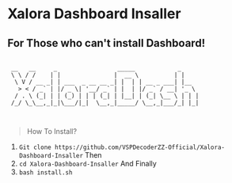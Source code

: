 # Xalora Dashboard Insaller 
## For Those who can't install Dashboard!
```

 __   __     _                 _____            _     
 \ \ / /    | |               |  __ \          | |    
  \ V / __ _| | ___  _ __ __ _| |  | | __ _ ___| |__  
   > < / _` | |/ _ \| '__/ _` | |  | |/ _` / __| '_ \ 
  / . \ (_| | | (_) | | | (_| | |__| | (_| \__ \ | | |
 /_/ \_\__,_|_|\___/|_|  \__,_|_____/ \__,_|___/_| |_|
                                                      
                                                      
```
> How To Install?
1. ``` Git clone https://github.com/VSPDecoderZZ-Official/Xalora-Dashboard-Insaller ```
Then
2. ``` cd Xalora-Dashboard-Insaller ```
And Finally 
4. ``` bash install.sh ```
